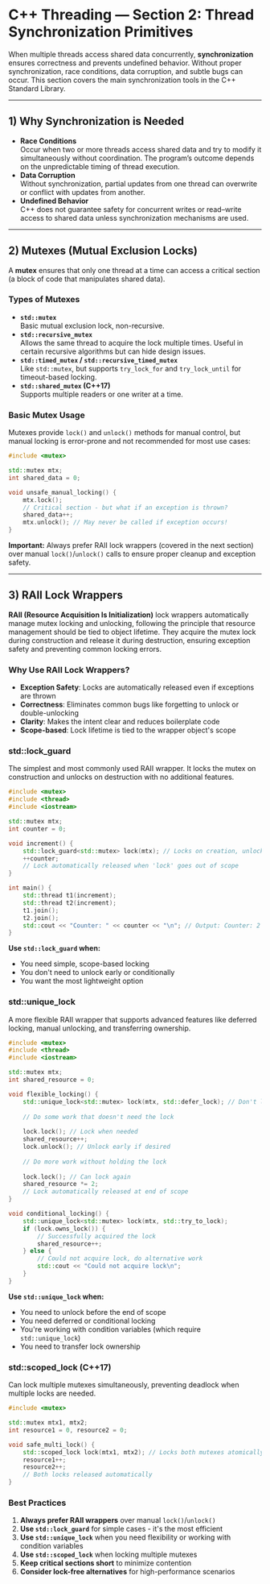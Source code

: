 # C++ Threading — Section 2: Thread Synchronization Primitives

When multiple threads access shared data concurrently, **synchronization** ensures correctness and prevents undefined behavior. Without proper synchronization, race conditions, data corruption, and subtle bugs can occur. This section covers the main synchronization tools in the C++ Standard Library.

---

## 1) Why Synchronization is Needed
- **Race Conditions**  
  Occur when two or more threads access shared data and try to modify it simultaneously without coordination. The program’s outcome depends on the unpredictable timing of thread execution.
- **Data Corruption**  
  Without synchronization, partial updates from one thread can overwrite or conflict with updates from another.
- **Undefined Behavior**  
  C++ does not guarantee safety for concurrent writes or read–write access to shared data unless synchronization mechanisms are used.

---

## 2) Mutexes (Mutual Exclusion Locks)
A **mutex** ensures that only one thread at a time can access a critical section (a block of code that manipulates shared data).

### Types of Mutexes
- **`std::mutex`**  
  Basic mutual exclusion lock, non-recursive.
- **`std::recursive_mutex`**  
  Allows the same thread to acquire the lock multiple times. Useful in certain recursive algorithms but can hide design issues.
- **`std::timed_mutex` / `std::recursive_timed_mutex`**  
  Like `std::mutex`, but supports `try_lock_for` and `try_lock_until` for timeout-based locking.
- **`std::shared_mutex` (C++17)**  
  Supports multiple readers or one writer at a time.

### Basic Mutex Usage
Mutexes provide `lock()` and `unlock()` methods for manual control, but manual locking is error-prone and not recommended for most use cases:

```cpp
#include <mutex>

std::mutex mtx;
int shared_data = 0;

void unsafe_manual_locking() {
    mtx.lock();
    // Critical section - but what if an exception is thrown?
    shared_data++;
    mtx.unlock(); // May never be called if exception occurs!
}
```

**Important:** Always prefer RAII lock wrappers (covered in the next section) over manual `lock()`/`unlock()` calls to ensure proper cleanup and exception safety.

---

## 3) RAII Lock Wrappers

**RAII (Resource Acquisition Is Initialization)** lock wrappers automatically manage mutex locking and unlocking, following the principle that resource management should be tied to object lifetime. They acquire the mutex lock during construction and release it during destruction, ensuring exception safety and preventing common locking errors.

### Why Use RAII Lock Wrappers?
- **Exception Safety**: Locks are automatically released even if exceptions are thrown
- **Correctness**: Eliminates common bugs like forgetting to unlock or double-unlocking
- **Clarity**: Makes the intent clear and reduces boilerplate code
- **Scope-based**: Lock lifetime is tied to the wrapper object's scope

### std::lock_guard
The simplest and most commonly used RAII wrapper. It locks the mutex on construction and unlocks on destruction with no additional features.

```cpp
#include <mutex>
#include <thread>
#include <iostream>

std::mutex mtx;
int counter = 0;

void increment() {
    std::lock_guard<std::mutex> lock(mtx); // Locks on creation, unlocks on destruction
    ++counter;
    // Lock automatically released when 'lock' goes out of scope
}

int main() {
    std::thread t1(increment);
    std::thread t2(increment);
    t1.join();
    t2.join();
    std::cout << "Counter: " << counter << "\n"; // Output: Counter: 2
}
```

**Use `std::lock_guard` when:**
- You need simple, scope-based locking
- You don't need to unlock early or conditionally
- You want the most lightweight option

### std::unique_lock
A more flexible RAII wrapper that supports advanced features like deferred locking, manual unlocking, and transferring ownership.

```cpp
#include <mutex>
#include <thread>
#include <iostream>

std::mutex mtx;
int shared_resource = 0;

void flexible_locking() {
    std::unique_lock<std::mutex> lock(mtx, std::defer_lock); // Don't lock immediately
    
    // Do some work that doesn't need the lock
    
    lock.lock(); // Lock when needed
    shared_resource++;
    lock.unlock(); // Unlock early if desired
    
    // Do more work without holding the lock
    
    lock.lock(); // Can lock again
    shared_resource *= 2;
    // Lock automatically released at end of scope
}

void conditional_locking() {
    std::unique_lock<std::mutex> lock(mtx, std::try_to_lock);
    if (lock.owns_lock()) {
        // Successfully acquired the lock
        shared_resource++;
    } else {
        // Could not acquire lock, do alternative work
        std::cout << "Could not acquire lock\n";
    }
}
```

**Use `std::unique_lock` when:**
- You need to unlock before the end of scope
- You need deferred or conditional locking
- You're working with condition variables (which require `std::unique_lock`)
- You need to transfer lock ownership

### std::scoped_lock (C++17)
Can lock multiple mutexes simultaneously, preventing deadlock when multiple locks are needed.

```cpp
#include <mutex>

std::mutex mtx1, mtx2;
int resource1 = 0, resource2 = 0;

void safe_multi_lock() {
    std::scoped_lock lock(mtx1, mtx2); // Locks both mutexes atomically
    resource1++;
    resource2++;
    // Both locks released automatically
}
```

### Best Practices
1. **Always prefer RAII wrappers** over manual `lock()`/`unlock()`
2. **Use `std::lock_guard`** for simple cases - it's the most efficient
3. **Use `std::unique_lock`** when you need flexibility or working with condition variables
4. **Use `std::scoped_lock`** when locking multiple mutexes
5. **Keep critical sections short** to minimize contention
6. **Consider lock-free alternatives** for high-performance scenarios

